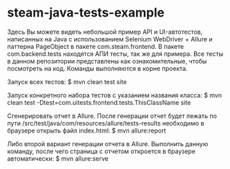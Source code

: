 # steam-java-tests-example

Здесь Вы можете видеть небольшой пример API и UI-автотестов, написанных на Java с использованием Selenium WebDriver + Allure и паттерна PageObject в пакете com.steam.frontend. В пакете com.backend.tests находятся АПИ тесты, так же для примера. Все тесты в данном репозитории представлены как ознакомительные, чтобы посмотреть на код.
Команды выполняются в корне проекта.

Запуск всех тестов:
$ mvn clean test site

Запуск конкретного набора тестов с указанием названия класса:
$ mvn clean test -Dtest=com.uitests.frontend.tests.ThisClassName site

Сгенерировать отчет в Allure. После генерации отчет будет лежать по пути /src/test/java/com/resources/allure/tests-results необходимо в браузере открыть файл index.html:
$ mvn allure:report

Либо второй вариант генерации отчета в Allure. Выполнить данную команду, после чего страница с отчетом откроется в браузере автоматически:
$ mvn allure:serve
